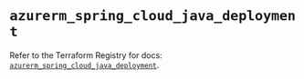 # `azurerm_spring_cloud_java_deployment`

Refer to the Terraform Registry for docs: [`azurerm_spring_cloud_java_deployment`](https://registry.terraform.io/providers/hashicorp/azurerm/4.23.0/docs/resources/spring_cloud_java_deployment).
